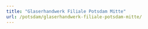 ```yaml
---
title: "Glaserhandwerk Filiale Potsdam Mitte"
url: /potsdam/glaserhandwerk-filiale-potsdam-mitte/
---
```


